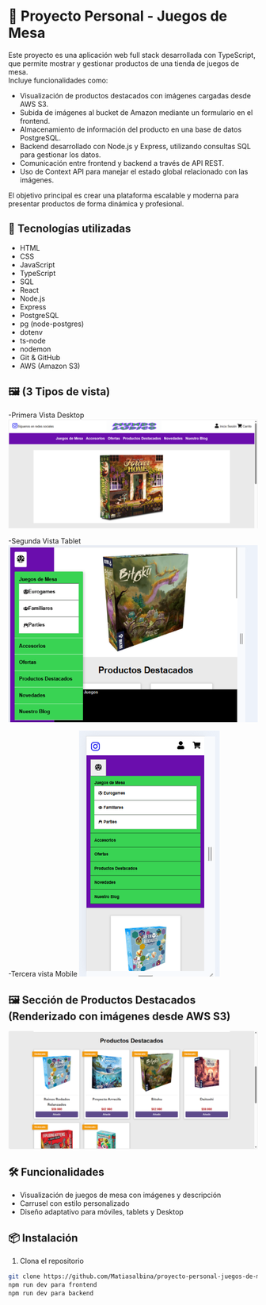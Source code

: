# 🎲 Proyecto Personal - Juegos de Mesa

Este proyecto es una aplicación web full stack desarrollada con TypeScript, que permite mostrar y gestionar productos de una tienda de juegos de mesa.  
Incluye funcionalidades como:

- Visualización de productos destacados con imágenes cargadas desde AWS S3.
- Subida de imágenes al bucket de Amazon mediante un formulario en el frontend.
- Almacenamiento de información del producto en una base de datos PostgreSQL.
- Backend desarrollado con Node.js y Express, utilizando consultas SQL para gestionar los datos.
- Comunicación entre frontend y backend a través de API REST.
- Uso de Context API para manejar el estado global relacionado con las imágenes.

El objetivo principal es crear una plataforma escalable y moderna para presentar productos de forma dinámica y profesional.

## 🚀 Tecnologías utilizadas

- HTML
- CSS
- JavaScript
- TypeScript
- SQL
- React
- Node.js
- Express
- PostgreSQL
- pg (node-postgres)
- dotenv
- ts-node
- nodemon
- Git & GitHub
- AWS (Amazon S3)



## 🖼️ (3 Tipos de vista)
-Primera Vista Desktop
![alt text](image-5.png)

-Segunda Vista Tablet
![alt text](image-6.png)

-Tercera vista Mobile
![alt text](image-7.png)

## 🖼️ Sección de Productos Destacados (Renderizado con imágenes desde AWS S3)

![alt text](image-8.png)




## 🛠️ Funcionalidades

- Visualización de juegos de mesa con imágenes y descripción
- Carrusel con estilo personalizado
- Diseño adaptativo para móviles, tablets y Desktop

## 📦 Instalación

1. Clona el repositorio
```bash
git clone https://github.com/Matiasalbina/proyecto-personal-juegos-de-mesa.git
npm run dev para frontend
npm run dev para backend
